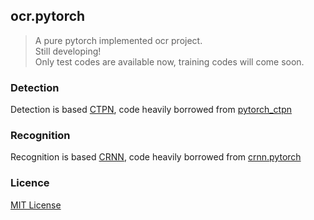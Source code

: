 ## ocr.pytorch
> A pure pytorch implemented ocr project.  
Still developing!  
Only test codes are available now, training codes will come soon. 
### Detection
Detection is based [CTPN](https://arxiv.org/abs/1609.03605), code heavily borrowed from 
[pytorch_ctpn](https://github.com/opconty/pytorch_ctpn)
### Recognition
Recognition is based [CRNN](http://arxiv.org/abs/1507.05717), code heavily borrowed from
[crnn.pytorch](https://github.com/meijieru/crnn.pytorch)
### Licence
[MIT License](https://opensource.org/licenses/MIT)
